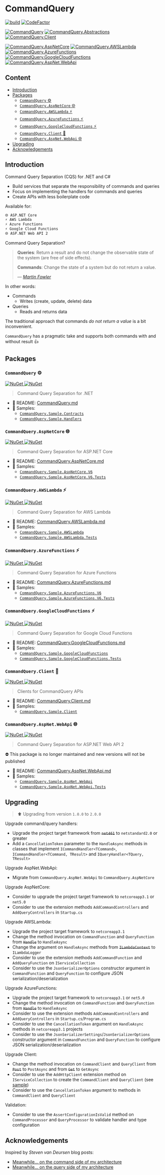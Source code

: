 # CommandQuery<!-- omit in toc -->

[![build](https://github.com/hlaueriksson/CommandQuery/actions/workflows/build.yml/badge.svg)](https://github.com/hlaueriksson/CommandQuery/actions/workflows/build.yml)
[![CodeFactor](https://codefactor.io/repository/github/hlaueriksson/commandquery/badge)](https://codefactor.io/repository/github/hlaueriksson/commandquery)

[![CommandQuery](https://img.shields.io/nuget/v/CommandQuery.svg?label=CommandQuery)](https://www.nuget.org/packages/CommandQuery)
[![CommandQuery.Abstractions](https://img.shields.io/nuget/v/CommandQuery.Abstractions.svg?label=CommandQuery.Abstractions)](https://www.nuget.org/packages/CommandQuery.Abstractions)
[![CommandQuery.Client](https://img.shields.io/nuget/v/CommandQuery.Client.svg?label=CommandQuery.Client)](https://www.nuget.org/packages/CommandQuery.Client)

[![CommandQuery.AspNetCore](https://img.shields.io/nuget/v/CommandQuery.AspNetCore.svg?label=CommandQuery.AspNetCore)](https://www.nuget.org/packages/CommandQuery.AspNetCore)
[![CommandQuery.AWSLambda](https://img.shields.io/nuget/v/CommandQuery.AWSLambda.svg?label=CommandQuery.AWSLambda)](https://www.nuget.org/packages/CommandQuery.AWSLambda)
[![CommandQuery.AzureFunctions](https://img.shields.io/nuget/v/CommandQuery.AzureFunctions.svg?label=CommandQuery.AzureFunctions)](https://www.nuget.org/packages/CommandQuery.AzureFunctions)
[![CommandQuery.GoogleCloudFunctions](https://img.shields.io/nuget/v/CommandQuery.GoogleCloudFunctions.svg?label=CommandQuery.GoogleCloudFunctions)](https://www.nuget.org/packages/CommandQuery.GoogleCloudFunctions)
[![CommandQuery.AspNet.WebApi](https://img.shields.io/nuget/v/CommandQuery.AspNet.WebApi.svg?label=CommandQuery.AspNet.WebApi)](https://www.nuget.org/packages/CommandQuery.AspNet.WebApi)

## Content<!-- omit in toc -->

- [Introduction](#introduction)
- [Packages](#packages)
  - [`CommandQuery` ⚙️](#commandquery-️)
  - [`CommandQuery.AspNetCore` 🌐](#commandqueryaspnetcore-)
  - [`CommandQuery.AWSLambda` ⚡](#commandqueryawslambda-)
  - [`CommandQuery.AzureFunctions` ⚡](#commandqueryazurefunctions-)
  - [`CommandQuery.GoogleCloudFunctions` ⚡](#commandquerygooglecloudfunctions-)
  - [`CommandQuery.Client` 🧰](#commandqueryclient-)
  - [`CommandQuery.AspNet.WebApi` 🌐](#commandqueryaspnetwebapi-)
- [Upgrading](#upgrading)
- [Acknowledgements](#acknowledgements)

## Introduction

Command Query Separation (CQS) for .NET and C#

- Build services that separate the responsibility of commands and queries
- Focus on implementing the handlers for commands and queries
- Create APIs with less boilerplate code

Available for:

```txt
🌐 ASP.NET Core
⚡ AWS Lambda
⚡ Azure Functions
⚡ Google Cloud Functions
🌐 ASP.NET Web API 2
```

Command Query Separation?

> **Queries**: Return a result and do not change the observable state of the system (are free of side effects).
>
> **Commands**: Change the state of a system but do not return a value.
>
> — <cite>[Martin Fowler](http://martinfowler.com/bliki/CommandQuerySeparation.html)</cite>

In other words:

- Commands
  - Writes (create, update, delete) data
- Queries
  - Reads and returns data

The traditional approach that commands *do not return a value* is a bit inconvenient.

`CommandQuery` has a pragmatic take and supports both commands with and without result 👍

## Packages

### `CommandQuery` ⚙️

[![NuGet](https://img.shields.io/nuget/v/CommandQuery.svg) ![NuGet](https://img.shields.io/nuget/dt/CommandQuery.svg)](https://www.nuget.org/packages/CommandQuery)

> Command Query Separation for .NET

- 📃 README: [CommandQuery.md](CommandQuery.md)
- 💁 Samples:
  - [`CommandQuery.Sample.Contracts`](/samples/CommandQuery.Sample.Contracts)
  - [`CommandQuery.Sample.Handlers`](/samples/CommandQuery.Sample.Handlers)

### `CommandQuery.AspNetCore` 🌐

[![NuGet](https://img.shields.io/nuget/v/CommandQuery.AspNetCore.svg) ![NuGet](https://img.shields.io/nuget/dt/CommandQuery.AspNetCore.svg)](https://www.nuget.org/packages/CommandQuery.AspNetCore)

> Command Query Separation for ASP.NET Core

- 📃 README: [CommandQuery.AspNetCore.md](CommandQuery.AspNetCore.md)
- 💁 Samples:
  - [`CommandQuery.Sample.AspNetCore.V6`](/samples/CommandQuery.Sample.AspNetCore.V6)
  - [`CommandQuery.Sample.AspNetCore.V6.Tests`](/samples/CommandQuery.Sample.AspNetCore.V6.Tests)

### `CommandQuery.AWSLambda` ⚡

[![NuGet](https://img.shields.io/nuget/v/CommandQuery.AWSLambda.svg) ![NuGet](https://img.shields.io/nuget/dt/CommandQuery.AWSLambda.svg)](https://www.nuget.org/packages/CommandQuery.AWSLambda)

> Command Query Separation for AWS Lambda

- 📃 README: [CommandQuery.AWSLambda.md](CommandQuery.AWSLambda.md)
- 💁 Samples:
  - [`CommandQuery.Sample.AWSLambda`](/samples/CommandQuery.Sample.AWSLambda)
  - [`CommandQuery.Sample.AWSLambda.Tests`](/samples/CommandQuery.Sample.AWSLambda.Tests)

### `CommandQuery.AzureFunctions` ⚡

[![NuGet](https://img.shields.io/nuget/v/CommandQuery.AzureFunctions.svg) ![NuGet](https://img.shields.io/nuget/dt/CommandQuery.AzureFunctions.svg)](https://www.nuget.org/packages/CommandQuery.AzureFunctions)

> Command Query Separation for Azure Functions

- 📃 README: [CommandQuery.AzureFunctions.md](CommandQuery.AzureFunctions.md)
- 💁 Samples:
  - [`CommandQuery.Sample.AzureFunctions.V6`](/samples/CommandQuery.Sample.AzureFunctions.V6)
  - [`CommandQuery.Sample.AzureFunctions.V6.Tests`](/samples/CommandQuery.Sample.AzureFunctions.V6.Tests)

### `CommandQuery.GoogleCloudFunctions` ⚡

[![NuGet](https://img.shields.io/nuget/v/CommandQuery.GoogleCloudFunctions.svg) ![NuGet](https://img.shields.io/nuget/dt/CommandQuery.GoogleCloudFunctions.svg)](https://www.nuget.org/packages/CommandQuery.GoogleCloudFunctions)

> Command Query Separation for Google Cloud Functions

- 📃 README: [CommandQuery.GoogleCloudFunctions.md](CommandQuery.GoogleCloudFunctions.md)
- 💁 Samples:
  - [`CommandQuery.Sample.GoogleCloudFunctions`](/samples/CommandQuery.Sample.GoogleCloudFunctions)
  - [`CommandQuery.Sample.GoogleCloudFunctions.Tests`](/samples/CommandQuery.Sample.GoogleCloudFunctions.Tests)

### `CommandQuery.Client` 🧰

[![NuGet](https://img.shields.io/nuget/v/CommandQuery.Client.svg) ![NuGet](https://img.shields.io/nuget/dt/CommandQuery.Client.svg)](https://www.nuget.org/packages/CommandQuery.Client)

> Clients for CommandQuery APIs

- 📃 README: [CommandQuery.Client.md](CommandQuery.Client.md)
- 💁 Samples:
  - [`CommandQuery.Sample.Client`](/samples/CommandQuery.Sample.Client)

### `CommandQuery.AspNet.WebApi` 🌐

[![NuGet](https://img.shields.io/nuget/v/CommandQuery.AspNet.WebApi.svg) ![NuGet](https://img.shields.io/nuget/dt/CommandQuery.AspNet.WebApi.svg)](https://www.nuget.org/packages/CommandQuery.AspNet.WebApi)

> Command Query Separation for ASP.NET Web API 2

⛔ This package is no longer maintained and new versions will not be published

- 📃 README: [CommandQuery.AspNet.WebApi.md](CommandQuery.AspNet.WebApi.md)
- 💁 Samples:
  - [`CommandQuery.Sample.AspNet.WebApi`](/samples/CommandQuery.Sample.AspNet.WebApi)
  - [`CommandQuery.Sample.AspNet.WebApi.Tests`](/samples/CommandQuery.Sample.AspNet.WebApi.Tests)

## Upgrading

> ⬆️ Upgrading from version `1.0.0` to `2.0.0`

Upgrade command/query handlers:

- Upgrade the project target framework from ~~`net461`~~ to `netstandard2.0` or greater
- Add a `CancellationToken` parameter to the `HandleAsync` methods in classes that implement `ICommandHandler<TCommand>`, `ICommandHandler<TCommand, TResult>` and `IQueryHandler<TQuery, TResult>`

Upgrade AspNet.WebApi:

- Migrate from `CommandQuery.AspNet.WebApi` to `CommandQuery.AspNetCore`

Upgrade AspNetCore:

- Consider to upgrade the project target framework to `netcoreapp3.1` or `net5.0`
- Consider to use the extension methods `AddCommandControllers` and `AddQueryControllers` in `Startup.cs`

Upgrade AWSLambda:

- Upgrade the project target framework to `netcoreapp3.1`
- Change the method invocation on `CommandFunction` and `QueryFunction` from ~~`Handle`~~ to `HandleAsync`
- Change the argument on `HandleAsync` methods from ~~`ILambdaContext`~~ to `ILambdaLogger`
- Consider to use the extension methods `AddCommandFunction` and `AddQueryFunction` on `IServiceCollection`
- Consider to use the `JsonSerializerOptions` constructor argument in `CommandFunction` and `QueryFunction` to configure JSON serialization/deserialization

Upgrade AzureFunctions:

- Upgrade the project target framework to `netcoreapp3.1` or `net5.0`
- Change the method invocation on `CommandFunction` and `QueryFunction` from ~~`Handle`~~ to `HandleAsync`
- Consider to use the extension methods `AddCommandControllers` and `AddQueryControllers` in `Startup.cs`/`Program.cs`
- Consider to use the `CancellationToken` argument on `HandleAsync` methods in `netcoreapp3.1` projects
- Consider to use the `JsonSerializerSettings`/`JsonSerializerOptions` constructor argument in `CommandFunction` and `QueryFunction` to configure JSON serialization/deserialization

Upgrade Client:

- Change the method invocation on `CommandClient` and `QueryClient` from ~~`Post`~~ to `PostAsync` and from ~~`Get`~~ to `GetAsync`
- Consider to use the `AddHttpClient` extension method on `IServiceCollection` to create the `CommandClient` and `QueryClient` (see [sample](https://github.com/hlaueriksson/CommandQuery/blob/master/samples/CommandQuery.Sample.Client/Program.cs))
- Consider to use the `CancellationToken` argument to methods in `CommandClient` and `QueryClient`

Validation:

- Consider to use the `AssertConfigurationIsValid` method on `CommandProcessor` and `QueryProcessor` to validate handler and type configuration

## Acknowledgements

Inspired by _Steven van Deursen_ blog posts:

- [Meanwhile... on the command side of my architecture](https://blogs.cuttingedge.it/steven/posts/2011/meanwhile-on-the-command-side-of-my-architecture/)
- [Meanwhile... on the query side of my architecture](https://blogs.cuttingedge.it/steven/posts/2011/meanwhile-on-the-query-side-of-my-architecture/)

